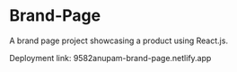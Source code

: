 ﻿# Brand-Page
A brand page project showcasing a product using React.js.

Deployment link: 9582anupam-brand-page.netlify.app
